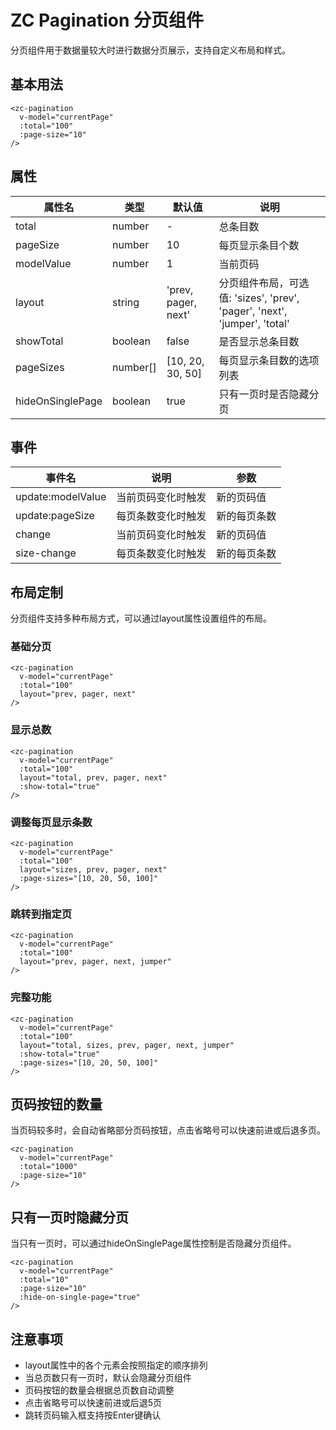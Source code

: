 













# ZC Pagination 分页组件

分页组件用于数据量较大时进行数据分页展示，支持自定义布局和样式。

## 基本用法

```vue
<zc-pagination
  v-model="currentPage"
  :total="100"
  :page-size="10"
/>
```








## 属性

| 属性名 | 类型 | 默认值 | 说明 |
|-------|------|-------|------|
| total | number | - | 总条目数 |
| pageSize | number | 10 | 每页显示条目个数 |
| modelValue | number | 1 | 当前页码 |
| layout | string | 'prev, pager, next' | 分页组件布局，可选值: 'sizes', 'prev', 'pager', 'next', 'jumper', 'total' |
| showTotal | boolean | false | 是否显示总条目数 |
| pageSizes | number[] | [10, 20, 30, 50] | 每页显示条目数的选项列表 |
| hideOnSinglePage | boolean | true | 只有一页时是否隐藏分页 |

## 事件

| 事件名 | 说明 | 参数 |
|-------|------|------|
| update:modelValue | 当前页码变化时触发 | 新的页码值 |
| update:pageSize | 每页条数变化时触发 | 新的每页条数 |
| change | 当前页码变化时触发 | 新的页码值 |
| size-change | 每页条数变化时触发 | 新的每页条数 |

## 布局定制

分页组件支持多种布局方式，可以通过layout属性设置组件的布局。

### 基础分页

```vue
<zc-pagination
  v-model="currentPage"
  :total="100"
  layout="prev, pager, next"
/>
```








### 显示总数

```vue
<zc-pagination
  v-model="currentPage"
  :total="100"
  layout="total, prev, pager, next"
  :show-total="true"
/>
```








### 调整每页显示条数

```vue
<zc-pagination
  v-model="currentPage"
  :total="100"
  layout="sizes, prev, pager, next"
  :page-sizes="[10, 20, 50, 100]"
/>
```








### 跳转到指定页

```vue
<zc-pagination
  v-model="currentPage"
  :total="100"
  layout="prev, pager, next, jumper"
/>
```








### 完整功能

```vue
<zc-pagination
  v-model="currentPage"
  :total="100"
  layout="total, sizes, prev, pager, next, jumper"
  :show-total="true"
  :page-sizes="[10, 20, 50, 100]"
/>
```








## 页码按钮的数量

当页码较多时，会自动省略部分页码按钮，点击省略号可以快速前进或后退多页。

```vue
<zc-pagination
  v-model="currentPage"
  :total="1000"
  :page-size="10"
/>
```








## 只有一页时隐藏分页

当只有一页时，可以通过hideOnSinglePage属性控制是否隐藏分页组件。

```vue
<zc-pagination
  v-model="currentPage"
  :total="10"
  :page-size="10"
  :hide-on-single-page="true"
/>
```








## 注意事项

- layout属性中的各个元素会按照指定的顺序排列
- 当总页数只有一页时，默认会隐藏分页组件
- 页码按钮的数量会根据总页数自动调整
- 点击省略号可以快速前进或后退5页
- 跳转页码输入框支持按Enter键确认
